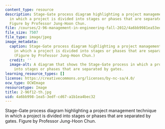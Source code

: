 ```yaml
---
content_type: resource
description: Stage-Gate process diagram highlighting a project management technique
  in which a project is divided into stages or phases that are separated by gates.
  Figure by Professor Jung-Hoon Chun.
file: /courses/2-96-management-in-engineering-fall-2012/4a6bb9981ea53edfcd67a1b1ea4bec32_2-96f12-th.jpg
file_size: 7507
file_type: image/jpeg
image_metadata:
  caption: Stage-Gate process diagram highlighting a project management technique
    in which a project is divided into stages or phases that are separated by gates.
    (Figure by Professor Jung-Hoon Chun.)
  credit: ''
  image-alt: A diagram that shows the Stage-Gate process in which a project is divided
    into stages or phases that are separated by gates.
learning_resource_types: []
license: https://creativecommons.org/licenses/by-nc-sa/4.0/
ocw_type: OCWImage
resourcetype: Image
title: 2-96f12-th.jpg
uid: 4a6bb998-1ea5-3edf-cd67-a1b1ea4bec32
---
```

Stage-Gate process diagram highlighting a project management technique in which a project is divided into stages or phases that are separated by gates. Figure by Professor Jung-Hoon Chun.